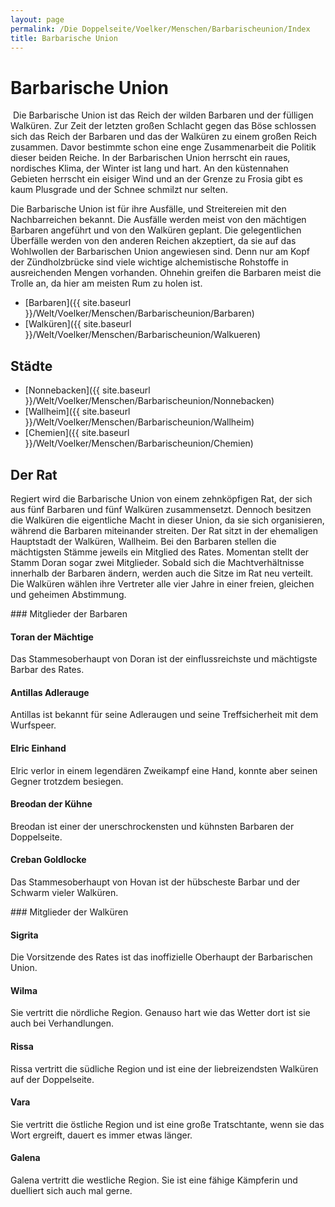 ```yaml
---
layout: page
permalink: /Die Doppelseite/Voelker/Menschen/Barbarischeunion/Index
title: Barbarische Union
---
```


# Barbarische Union

<img alt="" src="{{ site.baseurl }}/assets/pics/weltenbuch/gallery/wappen/nrm/barbarischeunion.jpg" />
Die Barbarische Union ist das Reich der wilden Barbaren und der fülligen Walküren. Zur Zeit der letzten großen Schlacht gegen das Böse schlossen sich das Reich der Barbaren und das der Walküren zu einem großen Reich zusammen. Davor bestimmte schon eine enge Zusammenarbeit die Politik dieser beiden Reiche. In der Barbarischen Union herrscht ein raues, nordisches Klima, der Winter ist lang und hart. An den küstennahen Gebieten herrscht ein eisiger Wind und an der Grenze zu Frosia gibt es kaum Plusgrade und der Schnee schmilzt nur selten.

Die Barbarische Union ist für ihre Ausfälle, und Streitereien mit den Nachbarreichen bekannt. Die Ausfälle werden meist von den mächtigen Barbaren angeführt und von den Walküren geplant. Die gelegentlichen Überfälle werden von den anderen Reichen akzeptiert, da sie auf das Wohlwollen der Barbarischen Union angewiesen sind. Denn nur am Kopf der Zündholzbrücke sind viele wichtige alchemistische Rohstoffe in ausreichenden Mengen vorhanden. Ohnehin greifen die Barbaren meist die Trolle an, da hier am meisten Rum zu holen ist. 

- [Barbaren]({{ site.baseurl }}/Welt/Voelker/Menschen/Barbarischeunion/Barbaren)
- [Walküren]({{ site.baseurl }}/Welt/Voelker/Menschen/Barbarischeunion/Walkueren)

## Städte

- [Nonnebacken]({{ site.baseurl }}/Welt/Voelker/Menschen/Barbarischeunion/Nonnebacken)
- [Wallheim]({{ site.baseurl }}/Welt/Voelker/Menschen/Barbarischeunion/Wallheim)
- [Chemien]({{ site.baseurl }}/Welt/Voelker/Menschen/Barbarischeunion/Chemien)

## Der Rat

Regiert wird die Barbarische Union von einem zehnköpfigen Rat, der sich aus fünf Barbaren und fünf Walküren zusammensetzt. Dennoch besitzen die Walküren die eigentliche Macht in dieser Union, da sie sich organisieren, während die Barbaren miteinander streiten. Der Rat sitzt in der ehemaligen Hauptstadt der Walküren, Wallheim. Bei den Barbaren stellen die mächtigsten Stämme jeweils ein Mitglied des Rates. Momentan stellt der Stamm Doran sogar zwei Mitglieder. Sobald sich die Machtverhältnisse innerhalb der Barbaren ändern, werden auch die Sitze im Rat neu verteilt. Die Walküren wählen ihre Vertreter alle vier Jahre in einer freien, gleichen und geheimen Abstimmung.

<div class="floatboxes">
<div class="col">
### Mitglieder der Barbaren

#### Toran der Mächtige

Das Stammesoberhaupt von Doran ist der einflussreichste und mächtigste Barbar des Rates.

#### Antillas Adlerauge

Antillas ist bekannt für seine Adleraugen und seine Treffsicherheit mit dem Wurfspeer.

#### Elric Einhand

Elric verlor in einem legendären Zweikampf eine Hand, konnte aber seinen Gegner trotzdem besiegen.

#### Breodan der Kühne

Breodan ist einer der unerschrockensten und kühnsten Barbaren der Doppelseite.

#### Creban Goldlocke

Das Stammesoberhaupt von Hovan ist der hübscheste Barbar und der Schwarm vieler Walküren.

</div>
<div class="col">
### Mitglieder der Walküren

#### Sigrita

Die Vorsitzende des Rates ist das inoffizielle Oberhaupt der Barbarischen Union.

#### Wilma

Sie vertritt die nördliche Region. Genauso hart wie das Wetter dort ist sie auch bei Verhandlungen.

#### Rissa

Rissa vertritt die südliche Region und ist eine der liebreizendsten Walküren auf der Doppelseite.

#### Vara

Sie vertritt die östliche Region und ist eine große Tratschtante, wenn sie das Wort ergreift, dauert es immer etwas länger.

#### Galena

Galena vertritt die westliche Region. Sie ist eine fähige Kämpferin und duelliert sich auch mal gerne.

</div>
</div>


